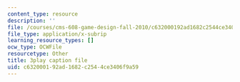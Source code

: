 ```yaml
---
content_type: resource
description: ''
file: /courses/cms-608-game-design-fall-2010/c632000192ad1682c2544ce3406f9a59_68573.srt
file_type: application/x-subrip
learning_resource_types: []
ocw_type: OCWFile
resourcetype: Other
title: 3play caption file
uid: c6320001-92ad-1682-c254-4ce3406f9a59
---
```

